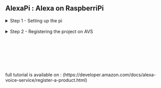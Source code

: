 ## AlexaPi : Alexa on RaspberriPi ##

<details>
  <summary>Step 1 - Setting up the pi</summary>
  <br />
   1) Copy the contents of the setup folder onto your desktop <br />
   2) Install etcher into your pc <br />
   3) Burn Raspian.img to the given sd card using etcher <br />
   4) insert the sd card into the raspberry pi <br />
   5) Poweron the rpi <br />
  </details>
  <br />
<details>
  <summary>Step 2 - Registering the project on AVS</summary>
  <br />
   1) Create an amazon developers account at  https://developer.amazon.com <br /><br />
   2) Click the ALEXA VOICE SERVICE button <br /><br />
   3) Click the GET STARTED button, then click the CREATE PRODUCT button. <br /><br />
   4) Fill in Product Information<br />
        &nbsp;&nbsp;&nbsp;&nbsp;&nbsp;&nbsp;&nbsp;&nbsp;4.1) Product Name: Input your product name <br />
         &nbsp;&nbsp;&nbsp;&nbsp;&nbsp;&nbsp;&nbsp;&nbsp;4.2) Product ID: Use the same product name as above. No spaces are allowed for the Product ID<br />
         &nbsp;&nbsp;&nbsp;&nbsp;&nbsp;&nbsp;&nbsp;&nbsp;4.3) Select Alexa-Enabled Device for Please Select Your Product Type.<br /> &nbsp;&nbsp;&nbsp;&nbsp;&nbsp;&nbsp;&nbsp;&nbsp;4.4)Select No for Will your device use a companion app? <br />
         &nbsp;&nbsp;&nbsp;&nbsp;&nbsp;&nbsp;&nbsp;&nbsp;4.5) Choose Other for Product Category. <br />
         &nbsp;&nbsp;&nbsp;&nbsp;&nbsp;&nbsp;&nbsp;&nbsp;4.6) Select Hands-free for How will users interact with your product? <br />
         &nbsp;&nbsp;&nbsp;&nbsp;&nbsp;&nbsp;&nbsp;&nbsp;4.7) Skip the Upload an image step.<br />
         &nbsp;&nbsp;&nbsp;&nbsp;&nbsp;&nbsp;&nbsp;&nbsp;4.8) Select No for Do you intend to distribute this product commercially? <br />
         &nbsp;&nbsp;&nbsp;&nbsp;&nbsp;&nbsp;&nbsp;&nbsp;4.9) Select No for Is this a children’s product <br />
         &nbsp;&nbsp;&nbsp;&nbsp;&nbsp;&nbsp;&nbsp;&nbsp;4.10) Click NEXT to continue. <br /><br />
5)Set up your security profile<br /><br />
  &nbsp;&nbsp;&nbsp;&nbsp;&nbsp;&nbsp;&nbsp;&nbsp;5.1)Click CREATE NEW PROFILE.<br />
  &nbsp;&nbsp;&nbsp;&nbsp;&nbsp;&nbsp;&nbsp;&nbsp;5.2)Enter your own custom Security Profile Name and Security Profile Description<br />
  &nbsp;&nbsp;&nbsp;&nbsp;&nbsp;&nbsp;&nbsp;&nbsp;5.3)Client ID and Client Secret will be generated for you(save it).<br />
  &nbsp;&nbsp;&nbsp;&nbsp;&nbsp;&nbsp;&nbsp;&nbsp;5.4)Select Other devices and platforms<br />
  &nbsp;&nbsp;&nbsp;&nbsp;&nbsp;&nbsp;&nbsp;&nbsp;5.5)Write a name for your Client ID <br />
  &nbsp;&nbsp;&nbsp;&nbsp;&nbsp;&nbsp;&nbsp;&nbsp;5.6)Click "Generate ID". You should get a Client ID and an option to copy it to clipboard.
  
  </details>
<br /><br /><br /><br /><br /><br /><br />
full tutorial is available on : (https://developer.amazon.com/docs/alexa-voice-service/register-a-product.html)


